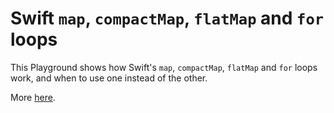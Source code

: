 # Swift `map`, `compactMap`, `flatMap` and `for` loops

This Playground shows how Swift's `map`, `compactMap`, `flatMap` and `for` loops work, and when to use one instead of the other.

More [here](https://www.mokacoding.com/blog/when-to-use-map-flatmap-for/).
